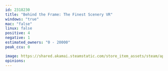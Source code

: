 ```yaml
---
id: 2318230
title: "Behind the Frame: The Finest Scenery VR"
windows: "true"
mac: "false"
linux: false
positive: 4
negative: 1
estimated_owners: "0 - 20000"
peak_ccu: 0

image: https://shared.akamai.steamstatic.com/store_item_assets/steam/apps/2318230/header.jpg?t=1722453376
opinions:
---
```

